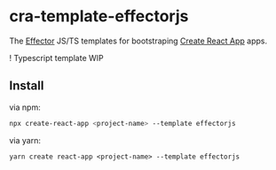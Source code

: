 # cra-template-effectorjs

The [Effector](https://effector.now.sh) JS/TS templates for bootstraping [Create React App](https://github.com/facebook/create-react-app) apps.

! Typescript template WIP

## Install

via npm:
```bash
npx create-react-app <project-name> --template effectorjs
```

via yarn: 
```
yarn create react-app <project-name> --template effectorjs
```
